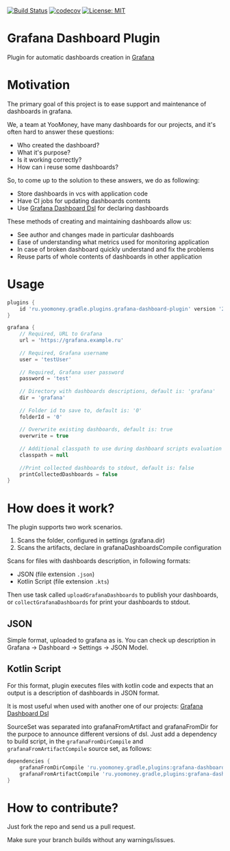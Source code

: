[![Build Status](https://api.travis-ci.com/yoomoney-gradle-plugins/grafana-dashboard-plugin.svg?branch=master)](https://travis-ci.com/yoomoney-gradle-plugins/grafana-dashboard-plugin)
[![codecov](https://codecov.io/gh/yoomoney-gradle-plugins/grafana-dashboard-plugin/branch/master/graph/badge.svg)](https://codecov.io/gh/yoomoney-gradle-plugins/grafana-dashboard-plugin)
[![License: MIT](https://img.shields.io/badge/License-MIT-yellow.svg)](https://opensource.org/licenses/MIT)

# Grafana Dashboard Plugin

Plugin for automatic dashboards creation in [Grafana](https://grafana.com)

# Motivation

The primary goal of this project is to ease support and maintenance of dashboards in grafana. 

We, a team at YooMoney, have many dashboards for our projects, and it's often hard to answer these questions:

* Who created the dashboard?
* What it's purpose?
* Is it working correctly?
* How can i reuse some dashboards?

So, to come up to the solution to these answers, we do as following:

* Store dashboards in vcs with application code
* Have CI jobs for updating dashboards contents
* Use [Grafana Dashboard Dsl](https://github.com/yoomoney-tech/grafana-dashboard-dsl) for declaring dashboards

These methods of creating and maintaining dashboards allow us:

* See author and changes made in particular dashboards
* Ease of understanding what metrics used for monitoring application
* In case of broken dashboard quickly understand and fix the problems
* Reuse parts of whole contents of dashboards in other application

# Usage

```groovy
plugins {
    id 'ru.yoomoney.gradle.plugins.grafana-dashboard-plugin' version '2.0.5'
}

grafana {
    // Required, URL to Grafana
    url = 'https://grafana.example.ru'
    
    // Required, Grafana username
    user = 'testUser'
    
    // Required, Grafana user password
    password = 'test'
    
    // Directory with dashboards descriptions, default is: 'grafana'
    dir = 'grafana'
    
    // Folder id to save to, default is: '0'
    folderId = '0'
    
    // Overwrite existing dashboards, default is: true    
    overwrite = true
    
    // Additional classpath to use during dashboard scripts evaluation
    classpath = null
   
    //Print collected dashboards to stdout, default is: false
    printCollectedDashboards = false
}
```

# How does it work?

The plugin supports two work scenarios.
1. Scans the folder, configured in settings (grafana.dir)
2. Scans the artifacts, declare in grafanaDashboardsCompile configuration

Scans for files with dashboards description, in following formats:

* JSON (file extension `.json`)
* Kotlin Script (file extension `.kts`)

Then use task called `uploadGrafanaDashboards` to publish your dashboards, or `collectGrafanaDashboards` for print 
your dashboards to stdout.

## JSON

Simple format, uploaded to grafana as is.
You can check up description in Grafana -> Dashboard -> Settings -> JSON Model.

## Kotlin Script

For this format, plugin executes files with kotlin code and expects that
an output is a description of dashboards in JSON format.

It is most useful when used with another one of our projects: [Grafana Dashboard Dsl](https://github.com/yoomoney-tech/grafana-dashboard-dsl)

SourceSet was separated into grafanaFromArtifact and grafanaFromDir for the purpoce to announce different versions of dsl.
Just add a dependency to build script, in the `grafanaFromDirCompile` and `grafanaFromArtifactCompile` source set, 
as follows:

```groovy
dependencies {
    grafanaFromDirCompile 'ru.yoomoney.gradle,plugins:grafana-dashboard-dsl:1.2.0'
    grafanaFromArtifactCompile 'ru.yoomoney.gradle,plugins:grafana-dashboard-dsl:1.1.0'
}
```

# How to contribute?

Just fork the repo and send us a pull request.

Make sure your branch builds without any warnings/issues.